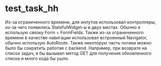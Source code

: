 # test_task_hh

Из-за ограниченного времени, для инпутов использовал контроллеры,  из-за чего появились StatefulWidget-ы в двух местах. Обычно я использую связку Form + FormFields.
Также из-за ограниченного времени в качестве навигации использовал встроенный Navigator, обычно использую AutoRoute. 
Также некоторую часть логики можно было бы сократить работая с backend. Например, при возврате на список задач, я бы вызывал метод GET для получения обновленного списка и много кода бы ушло.

